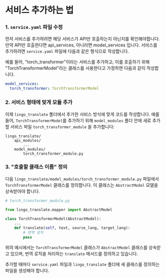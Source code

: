 # 서비스 추가하는 법

### 1. `service.yaml` 파일 수정

먼저 서비스를 추가하려면 해당 서비스가 API만 호출하는지 아닌지를 확인해야합니다.
만약 API만 호출한다면 api_services, 아니라면 model_services 입니다.
서비스를 추가하려면 `service.yaml` 파일에 다음과 같은 형식으로 작성합니다.

예를 들어, "torch_transformer"이라는 서비스를 추가하고, 이를 호출하기 위해 "TorchTransformerModel"라는 클래스를 사용한다고 가정하면 다음과 같이 작성합니다.

```yaml
model_services:
  torch_transformer: TorchTransformerModel
```

### 2. 서비스 형태에 맞게 모듈 추가

이제 `lingo_translate` 폴더에서 추가한 서비스 방식에 맞게 코드를 작성합니다. 예를 들어, `TorchTransformerModel`를 추가하기 위해 `model_modules` 폴더 안에 새로 추가할 서비스 파일 `torch_transformer_module` 을 추가합니다:

```plaintext
lingo_translate/
    api_modules/
        ...
    model_modules/
        torch_transformer_module.py
```

### 3. "호출할 클래스 이름" 정의

다음 `lingo_translate/model_modules/torch_transformer_module.py` 파일에서 `TorchTransformerModel` 클래스를 정의합니다. 이 클래스는 `AbstractModel` 모델을 상속받아야 합니다.

```python
# torch_transformer_module.py

from lingo_translate.mapper import AbstractModel

class TorchTransformerModel(AbstractModel):
    ...
    def translate(self, text, source_lang, target_lang):
        # 번역 로직
        pass
```

위의 예시에서는 `TorchTransformerModel` 클래스가 `AbstractModel` 클래스를 상속받고 있으며, 번역 로직을 처리하는 `translate` 메서드를 정의하고 있습니다.

추가할 때마다 `service.yaml` 파일과 `lingo_translate` 폴더에 새 클래스를 정의하는 파일을 생성해야 합니다.
